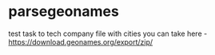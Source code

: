 # parsegeonames
test task to tech company
file with cities you can take here - https://download.geonames.org/export/zip/

